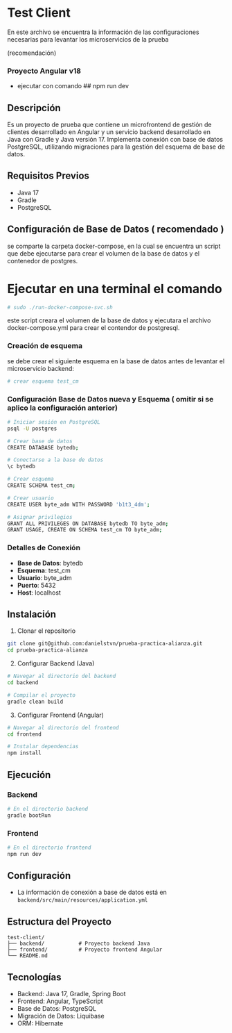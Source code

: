 # Test Client

En este archivo se encuentra la información de las configuraciones necesarias para levantar los microservicios de la prueba

(recomendación)
### Proyecto Angular v18
- ejecutar con comando ## npm run dev

## Descripción
Es un proyecto de prueba que contiene un microfrontend de gestión de clientes desarrollado en Angular y un servicio backend desarrollado en Java con Gradle y Java versión 17. Implementa conexión con base de datos PostgreSQL, utilizando migraciones para la gestión del esquema de base de datos.

## Requisitos Previos
- Java 17
- Gradle
- PostgreSQL

## Configuración de Base de Datos ( recomendado )
se comparte la carpeta docker-compose, en la cual se encuentra un script que debe ejecutarse para crear el volumen de la base de datos y el contenedor de postgres.

# Ejecutar en una terminal el comando 

```bash
# sudo ./run-docker-compose-svc.sh
```

este script creara el volumen de la base de datos y ejecutara el archivo docker-compose.yml para crear el contendor de postgresql.

### Creación de esquema
se debe crear el siguiente esquema en la base de datos antes de levantar el microservicio backend:

```bash
# crear esquema test_cm
```

### Configuración Base de Datos nueva y Esquema ( omitir si se aplico la configuración anterior)
```bash
# Iniciar sesión en PostgreSQL
psql -U postgres

# Crear base de datos
CREATE DATABASE bytedb;

# Conectarse a la base de datos
\c bytedb

# Crear esquema
CREATE SCHEMA test_cm;

# Crear usuario
CREATE USER byte_adm WITH PASSWORD 'b1t3_4dm';

# Asignar privilegios
GRANT ALL PRIVILEGES ON DATABASE bytedb TO byte_adm;
GRANT USAGE, CREATE ON SCHEMA test_cm TO byte_adm;
```

### Detalles de Conexión
- **Base de Datos**: bytedb
- **Esquema**: test_cm
- **Usuario**: byte_adm
- **Puerto**: 5432
- **Host**: localhost

## Instalación
1. Clonar el repositorio
```bash
git clone git@github.com:danielstvn/prueba-practica-alianza.git
cd prueba-practica-alianza
```

2. Configurar Backend (Java)
```bash
# Navegar al directorio del backend
cd backend

# Compilar el proyecto
gradle clean build
```

3. Configurar Frontend (Angular)
```bash
# Navegar al directorio del frontend
cd frontend

# Instalar dependencias
npm install
```

## Ejecución

### Backend
```bash
# En el directorio backend
gradle bootRun
```

### Frontend
```bash
# En el directorio frontend
npm run dev
```

## Configuración
- La información de conexión a base de datos está en `backend/src/main/resources/application.yml`

## Estructura del Proyecto
```
test-client/
├── backend/           # Proyecto backend Java
├── frontend/          # Proyecto frontend Angular
└── README.md
```

## Tecnologías
- Backend: Java 17, Gradle, Spring Boot
- Frontend: Angular, TypeScript
- Base de Datos: PostgreSQL
- Migración de Datos: Liquibase
- ORM: Hibernate
```
